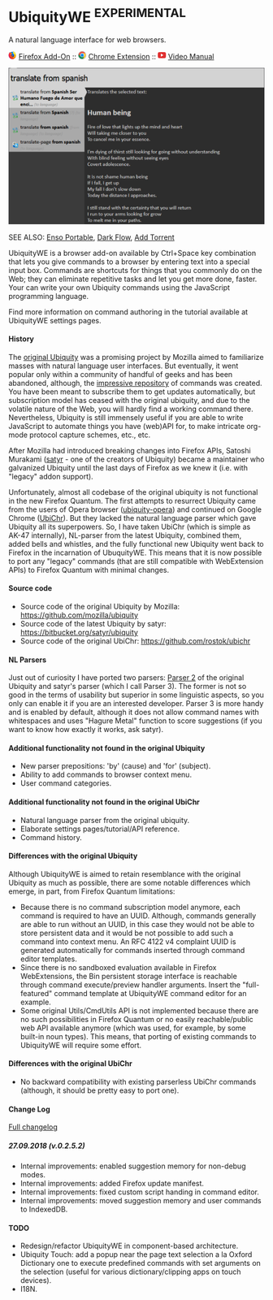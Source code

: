# UbiquityWE <sup>EXPERIMENTAL</sup>

A natural language interface for web browsers.

![Firefox](https://github.com/GChristensen/gchristensen.github.io/blob/master/firefox.png?raw=true)
[Firefox Add-On](https://github.com/GChristensen/ubiquitywe/releases/download/v0.2.5.2/ubiquity_webeextension.xpi) 
:: ![Chrome](https://github.com/GChristensen/gchristensen.github.io/blob/master/chrome.png?raw=true)
[Chrome Extension](https://chrome.google.com/webstore/detail/ubiquity-webextension/pideamopjihhbgieeeeamcbfllmgjfkb)
:: ![Youtube](https://github.com/GChristensen/gchristensen.github.io/blob/master/youtube.png?raw=true) 
[Video Manual](https://youtu.be/YEdsVDZhcoQ)

![screen](screen.png?raw=true)

SEE ALSO: [Enso Portable](https://github.com/GChristensen/enso-portable#readme), [Dark Flow](https://github.com/GChristensen/dark-flow#readme), [Add Torrent](https://github.com/GChristensen/torrent-add#readme)

UbiquityWE is a browser add-on available by Ctrl+Space key combination
that lets you give commands to a browser by entering text into a special input box.
Commands are shortcuts for things that you commonly do on the Web; they can eliminate
repetitive tasks and let you get more done, faster.
Your can write your own Ubiquity commands using the JavaScript programming language.

Find more information on command authoring in the tutorial available at UbiquityWE 
settings pages.

#### History

The [original Ubiquity](https://wiki.mozilla.org/Labs/Ubiquity) was a promising project by Mozilla aimed to familiarize
masses with natural language user interfaces. But eventually, it went popular only within a community of handful of
geeks and has been abandoned, although, the [impressive
repository](https://wiki.mozilla.org/Labs/Ubiquity/Commands_In_The_Wild) of commands was created. 
You have been meant to subscribe them to get updates automatically, but subscription model has ceased
with the original ubiquity, and due to the volatile nature of the Web, you will hardly find a working command there.
Nevertheless, Ubiquity is still immensely useful if
you are able to write JavaScript to automate things you have (web)API for, to make intricate org-mode protocol capture
schemes, etc., etc.

After Mozilla had introduced breaking changes into Firefox APIs, Satoshi Murakami
([satyr](http://profile.hatena.ne.jp/murky-satyr/) - one of the creators of Ubiquity) became a maintainer who galvanized 
Ubiquity until the last days of Firefox as we knew it (i.e. with "legacy" addon support).   
 

Unfortunately, almost all codebase of the original ubiquity is not functional in 
the new Firefox Quantum. The first attempts to resurrect Ubiquity came from the users 
of Opera browser ([ubiquity-opera](https://github.com/cosimo/ubiquity-opera/blob/master/ubiquity.js))
 and continued on Google Chrome ([UbiChr](https://github.com/rostok/ubichr)).
But they lacked the natural language parser which gave Ubiquity all
its superpowers. So, I have taken UbiChr (which is simple as AK-47 internally), 
NL-parser from the latest Ubiquity, combined them, added bells and whistles, and the fully functional 
new Ubiquity went back to Firefox in the incarnation of UbuquityWE. 
This means that it is now possible to port any "legacy" commands (that are still compatible with WebExtension APIs) 
to Firefox Quantum with minimal changes. 
 

#### Source code

* Source code of the original Ubiquity by Mozilla: https://github.com/mozilla/ubiquity
* Source code of the latest Ubiquity by satyr: https://bitbucket.org/satyr/ubiquity
* Source code of the original UbiChr: https://github.com/rostok/ubichr

#### NL Parsers

Just out of curiosity I have ported two parsers: [Parser 2](https://wiki.mozilla.org/Labs/Ubiquity/Parser_2) 
of the original Ubiquity and satyr's parser (which I call Parser 3). The former is not so
good in the terms of usability but superior in some linguistic aspects, so you only can
enable it if you are an interested developer. Parser 3 is more handy and is enabled by default, 
although it does not allow command names with whitespaces and uses "Hagure Metal" function to score suggestions
(if you want to know how exactly it works, ask satyr).

 
#### Additional functionality not found in the original Ubiquity

* New parser prepositions: 'by' (cause) and 'for' (subject).
* Ability to add commands to browser context menu.
* User command categories.

#### Additional functionality not found in the original UbiChr

* Natural language parser from the original ubiquity.
* Elaborate settings pages/tutorial/API reference.
* Command history.

#### Differences with the original Ubiquity

Although UbiquityWE is aimed to retain resemblance with the original Ubiquity as much as possible,
there are some notable differences which emerge, in part, from Firefox Quantum limitations:

* Because there is no command subscription model anymore, each command is required to
 have an UUID. Although, commands generally are able to run without an UUID, in this case they
 would not be able to store persistent data and it would be not possible to add such a command 
 into context menu. An RFC 4122 v4 complaint UUID is generated automatically for commands
 inserted through command editor templates.
* Since there is no sandboxed evaluation available in Firefox WebExtensions, the
Bin persistent storage interface is reachable through command execute/preview handler arguments.
Insert the "full-featured" command template at UbiquityWE command editor for an example.
* Some original Utils/CmdUtils API is not implemented because there are no such possibilities
in Firefox Quantum or no easily reachable/public web API available anymore (which 
was used, for example, by some built-in noun types). 
This means, that porting of existing commands to UbiquityWE will require some effort.

#### Differences with the original UbiChr

* No backward compatibility with existing parserless UbiChr commands (although, it
should be pretty easy to port one).

#### Change Log
[Full changelog](changelog.md)

##### 27.09.2018 (v.0.2.5.2)

* Internal improvements: enabled suggestion memory for non-debug modes.
* Internal improvements: added Firefox update manifest.
* Internal improvements: fixed custom script handing in command editor.
* Internal improvements: moved suggestion memory and user commands to IndexedDB.

#### TODO

* Redesign/refactor UbiquityWE in component-based architecture.
* Ubiquity Touch: add a popup near the page text selection a la Oxford Dictionary one to execute predefined 
commands with set arguments on the selection (useful for various dictionary/clipping apps 
on touch devices).
* I18N.